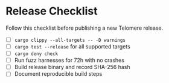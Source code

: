 # Release Checklist

Follow this checklist before publishing a new Telomere release.

- [ ] `cargo clippy --all-targets -- -D warnings`
- [ ] `cargo test --release` for all supported targets
- [ ] `cargo deny check`
- [ ] Run fuzz harnesses for 72h with no crashes
- [ ] Build release binary and record SHA-256 hash
- [ ] Document reproducible build steps
